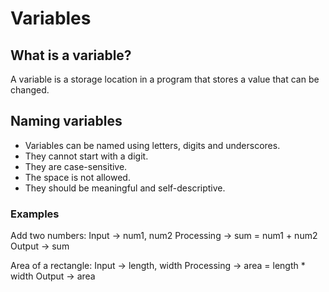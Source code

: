 # Variables

## What is a variable?

A variable is a storage location in a program that stores a value that can be changed.

## Naming variables

- Variables can be named using letters, digits and underscores.
- They cannot start with a digit.
- They are case-sensitive.
- The space is not allowed.
- They should be meaningful and self-descriptive.

### Examples

Add two numbers:
Input -> num1, num2
Processing -> sum = num1 + num2
Output -> sum

Area of a rectangle:
Input -> length, width
Processing -> area = length * width
Output -> area

